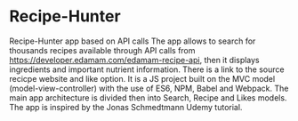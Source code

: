 # Recipe-Hunter
Recipe-Hunter app based on API calls
The app allows to search for thousands recipes available through API calls from https://developer.edamam.com/edamam-recipe-api, then it displays ingredients and important nutrient information. There is a link to the source recicpe website and like option.
It is a JS project built on the MVC model (model-view-controller) with the use of ES6, NPM, Babel and Webpack. The main app architecture is divided then into Search, Recipe and Likes models. The app is inspired by the Jonas Schmedtmann Udemy tutorial. 
